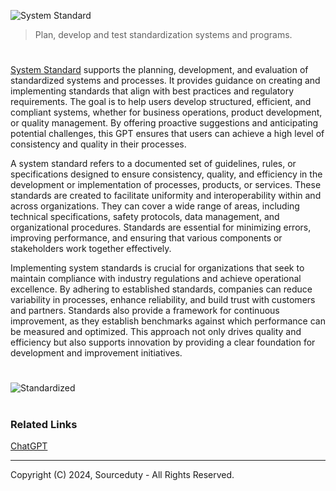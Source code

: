 ![System Standard](https://github.com/user-attachments/assets/325046b7-02ff-4950-ac7e-05305e7a2d91)

> Plan, develop and test standardization systems and programs.

#

[System Standard](https://chatgpt.com/g/g-k1ac35gTk-system-standard) supports the planning, development, and evaluation of standardized systems and processes. It provides guidance on creating and implementing standards that align with best practices and regulatory requirements. The goal is to help users develop structured, efficient, and compliant systems, whether for business operations, product development, or quality management. By offering proactive suggestions and anticipating potential challenges, this GPT ensures that users can achieve a high level of consistency and quality in their processes.

A system standard refers to a documented set of guidelines, rules, or specifications designed to ensure consistency, quality, and efficiency in the development or implementation of processes, products, or services. These standards are created to facilitate uniformity and interoperability within and across organizations. They can cover a wide range of areas, including technical specifications, safety protocols, data management, and organizational procedures. Standards are essential for minimizing errors, improving performance, and ensuring that various components or stakeholders work together effectively.

Implementing system standards is crucial for organizations that seek to maintain compliance with industry regulations and achieve operational excellence. By adhering to established standards, companies can reduce variability in processes, enhance reliability, and build trust with customers and partners. Standards also provide a framework for continuous improvement, as they establish benchmarks against which performance can be measured and optimized. This approach not only drives quality and efficiency but also supports innovation by providing a clear foundation for development and improvement initiatives.

#

![Standardized](https://github.com/user-attachments/assets/b4921fb1-a7fd-4b12-b6b0-5d2d031e32d3)

#
### Related Links

[ChatGPT](https://github.com/sourceduty/ChatGPT)

***
Copyright (C) 2024, Sourceduty - All Rights Reserved.

